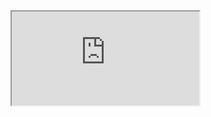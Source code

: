 <div class="responsive-video">
<iframe src="https://ssltvc.investing.com/?pair_ID=1169889&height=480&width=650&interval=300&plotStyle=area&domain_ID=1&lang_ID=1&timezone_ID=7"></iframe>
</div>
